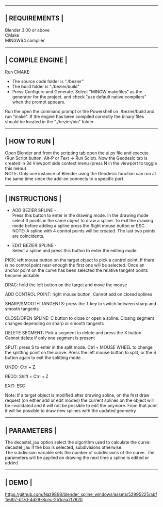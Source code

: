  --------------
| REQUIREMENTS |
 --------------
Blender 3.00 or above  
CMake  
MINGW64 compiler

 ----------------
| COMPILE ENGINE |
 ----------------
Run CMAKE:  
- The source code folder is "./bezier"  
- The build folder is "./bezier/build"  
- Press Configure and Generate. Select "MINGW makefiles" as the generator for the project, and check "use default native compilers" when the prompt appears.  

Run the open the command prompt or the Powershell on ./bezier/build and run "make".
If the engine has been compiled correctly the binary files should be located in the "./bezier/bin" folder  

 ------------
| HOW TO RUN |
 ------------
Open Blender and from the scripting tab open the ui.py file and execute (Run Script button, Alt-P or Text -> Run Scipt). Now the Geodesic tab is created in 3d Viewport side context menu (press N in the viewport to toggle this menu).  
NOTE: Only one instance of Blender using the Geodesic function can run at the same time since the add-on connects to a specific port.

 --------------
| INSTRUCTIONS |
 --------------

- ADD BEZIER SPLINE -  
Press this button to enter in the drawing mode. In the drawing mode select 3 points in the same object to draw a spline. To exit the drawing mode before adding a spline press the Right mouse button or ESC.
NOTE: A spline with 4 control points will be created. The last two points are coincidents.  

- EDIT BEZIER SPLINE -  
Select a spline and press this button to enter the editing mode  

PICK: left mouse button on the target object to pick a control point. If there is no control point near enough the first one will be selected. Once an anchor point on the curve has been selected the relative tangent points become pickable  
 
DRAG: hold the left button on the target and move the mouse  

ADD CONTROL POINT: right mouse button. Cannot add on closed splines  

SHARP/SMOOTH TANGENTS: press the T key to switch between sharp and smooth tangents  

CLOSE/OPEN SPLINE: C button to close or open a spline. Closing segment changes depending on sharp or smooth tangents  

DELETE SEGMENT: Pick a segment to delete and press the X button. Cannot delete if only one segment is present  

SPLIT: press S to enter in the split mode. Ctrl + MOUSE WHEEL to change the splitting point on the curve. Press the left mouse button to split, or the S button again to exit the splitting mode   

UNDO: Ctrl + Z  

REDO: Shift + Ctrl + Z  

EXIT: ESC   

Note: If a target object is modified after drawing spline, on the first draw request (on either add or edit modes) the current splines on the object will be invalidated and it will not be possible to edit the anymore. From that point it will be possible to draw new splines with the updated geometry  

 ------------
| PARAMETERS |
 ------------

The decastel_jau option select the algorithm used to calculate the curve: decastel_jau if the box is selected, subdivisions otherwise.  
The subdivision variable sets the number of subdivisions of the curve. The parameters will be applied on drawing the next time a spline is edited or added.   

 ------
| DEMO |
 ------


https://github.com/Naz9898/blender_spline_windows/assets/52995225/abf1e607-bf7d-4d28-8cec-251cea2f7820


 
